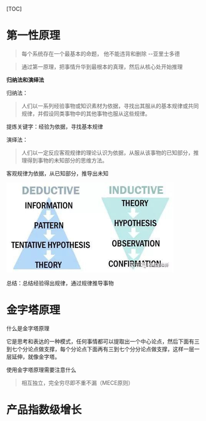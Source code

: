 [TOC]

# 第一性原理

> 每个系统存在一个最基本的命题， 他不能违背和删除  --亚里士多德

> 通过第一原理，把事情升华到最根本的真理，然后从核心处开始推理

**归纳法和演绎法**

归纳法：

> 人们以一系列经验事物或知识素材为依据，寻找出其服从的基本规律或共同规律，并假设同类事物中的其他事物也服从这些规律。

提炼关键字：经验为依据，寻找基本规律

演绎法：

> 人们以一定反应客观规律的理论认识为依据，从服从该事物的已知部分，推理得到事物的未知部分的思维方法。

客观规律为依据，从已知部分，推导出未知

![img](image\归纳演绎.jpg)

总结：总结经验得出规律，通过规律推导事物



# 金字塔原理

什么是金字塔原理

它是思考和表达的一种模式，任何事情都可以提取出一个中心论点，然后下面有三到七个分论点做支撑，每个分论点下面再有三到七个分分论点做支撑，这样一层一层延伸，就像金字塔。

使用金字塔原理需要注意什么

> 相互独立，完全穷尽即不重不漏（MECE原则）

# 产品指数级增长

